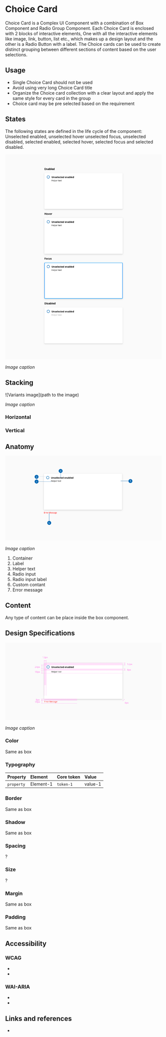 # Choice Card

Choice Card is a Complex UI Component with a combination of Box Component and Radio Group Component. Each Choice Card is enclosed with 2 blocks of interactive elements, One with all the interactive elements like image, link, button, list etc., which makes up a design layout and the other is a Radio Button with a label. The Choice cards can be used to create distinct grouping between different sections of content based on the user selections.



## Usage

* Single Choice Card should not be used
* Avoid using very long Choice Card title
* Organize the Choice card collection with a clear layout and apply the same style for every card in the group
* Choice card may be pre selected based on the requirement



## States

The following states are defined in the life cycle of the component: Unselected enabled, unselected hover unselected focus, unselected disabled, selected enabled, selected hover, selected focus and selected disabled.

![Variants image](./images/choice_cards_states.png)

_Image caption_



## Stacking

![Variants image](path to the image)

_Image caption_

### Horizontal


### Vertical



## Anatomy

![Variants image](./images/choice_cards_anatomy.png)

_Image caption_

1. Container
2. Label
3. Helper text
4. Radio input
5. Radio input label
6. Custom contant
7. Error message



## Content

Any type of content can be place inside the box component.



## Design Specifications

![Variants image](./images/choice_cards_specs.png)

_Image caption_

### Color
Same as box


### Typography
| Property          | Element          | Core token  | Value     |
| :---------------- | :--------------- | :---------- | :-------- |
| `property`        | Element-1        | `token-1`   | value-1   |


### Border

Same as box

### Shadow

Same as box


### Spacing
?


### Size
?


### Margin

Same as box


### Padding

Same as box



## Accessibility

### WCAG

*
*

### WAI-ARIA

*
*



## Links and references

*